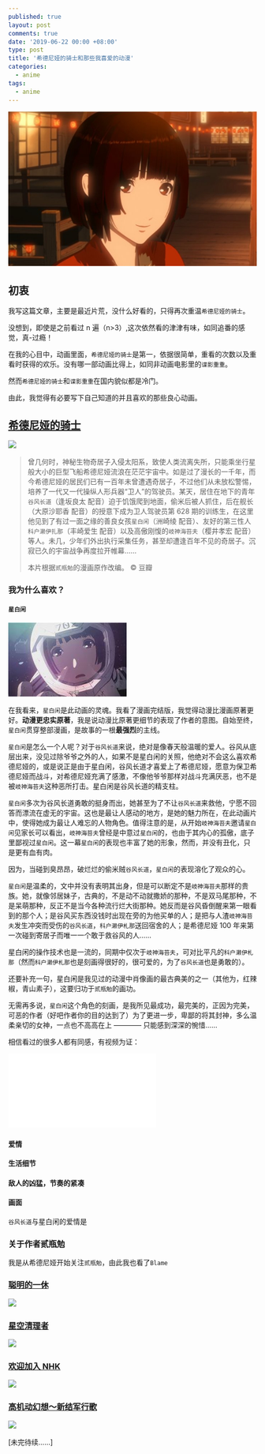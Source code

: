```yaml
---
published: true
layout: post
comments: true
date: '2019-06-22 00:00 +08:00'
type: post
title: '希德尼娅的骑士和那些我喜爱的动漫'
categories:
  - anime
tags:
  - anime
---
```


![](/assets/xinbaixian.jpeg)

## 初衷

我写这篇文章，主要是最近片荒，没什么好看的，只得再次重温`希德尼娅的骑士`。

没想到，即使是之前看过 n 遍（n>3）,这次依然看的津津有味，如同追番的感觉，真-过瘾！

在我的心目中，动画里面，`希德尼娅的骑士`是第一，依据很简单，重看的次数以及重看时获得的欢乐。没有哪一部动画比得上，如同非动画电影里的`谍影重重`。

然而`希德尼娅的骑士`和`谍影重重`在国内貌似都是冷门。

由此，我觉得有必要写下自己知道的并且喜欢的那些良心动画。

## [希德尼娅的骑士](https://www.bilibili.com/bangumi/media/md1576/)

![](https://img3.doubanio.com/view/photo/l/public/p2293868936.webp)

> 曾几何时，神秘生物奇居子入侵太阳系，致使人类流离失所，只能乘坐行星般大小的巨型飞船希德尼娅流浪在茫茫宇宙中。如是过了漫长的一千年，而今希德尼娅的居民们已有一百年未曾遭遇奇居子，不过他们从未放松警惕，培养了一代又一代操纵人形兵器“卫人”的驾驶员。某天，居住在地下的青年`谷风长道`（逢坂良太 配音）迫于饥饿爬到地面，偷米后被人抓住，后在舰长（大原沙耶香 配音）的授意下成为卫人驾驶员第 628 期的训练生，在这里他见到了有过一面之缘的善良女孩`星白闲`（洲崎绫 配音）、友好的第三性人`科户濑伊扎那`（丰崎爱生 配音）以及高傲刚愎的`岐神海苔夫`（樱井孝宏 配音）等人。未几，少年们外出执行采集任务，甚至却遭逢百年不见的奇居子。沉寂已久的宇宙战争再度拉开帷幕……
>
> 本片根据`贰瓶勉`的漫画原作改编。 © 豆瓣

### 我为什么喜欢？

#### `星白闲`

![](/assets/xingbaixian-1.jpg)

在我看来，`星白闲`是此动画的灵魂。我看了漫画完结版，我觉得动漫比漫画原著更好。**动漫更忠实原著**，我是说动漫比原著更细节的表现了作者的意图。自始至终，`星白闲`贯穿整部漫画，是故事的一根**最强烈**的主线。

`星白闲`是怎么一个人呢？对于`谷风长道`来说，绝对是像春天般温暖的爱人。谷风从底层出来，没见过除爷爷之外的人，如果不是星白闲的关照，他绝对不会这么喜欢希德尼娅的，或是说正是由于星白闲，谷风长道才喜爱上了希德尼娅，愿意为保卫希德尼娅而战斗，对希德尼娅充满了感激，不像他爷爷那样对战斗充满厌恶，也不是被`岐神海苔夫`这种恶所打击。星白闲是谷风长道的精支柱。

`星白闲`多次为谷风长道勇敢的挺身而出，她甚至为了不让`谷风长道`来救他，宁愿不回答而漂流在虚无的宇宙。这也是最让人感动的地方，是她的魅力所在，在此动画片中，使得她成为最让人难忘的人物角色。值得注意的是，从开始`岐神海苔夫`邀请`星白闲`见家长可以看出，`岐神海苔夫`曾经是中意过`星白闲`的，也由于其内心的孤傲，底子里鄙视过`星白闲`。这一幕`星白闲`的表现也丰富了她的形象，然而，并没有丑化，只是更有血有肉。

因为，当碰到臭昂昂，破烂烂的偷米贼`谷风长道`，`星白闲`的表现溶化了观众的心。

`星白闲`是温柔的，文中并没有表明其出身，但是可以断定不是`岐神海苔夫`那样的贵族。她，就像邻居妹子，古典的，不是动不动就撒娇的那种，不是双马尾那种，不是呆萌那种，反正不是当今各种流行烂大街那种。她反而是谷风昏倒醒来第一眼看到的那个人；是谷风买东西没钱时出现在旁的为他买单的人；是把与人渣`岐神海苔夫`发生冲突而受伤的`谷风长道`，`科户濑伊札那`送回宿舍的人；是希德尼娅 100 年来第一次碰到寄居子而唯一一个敢于救谷风的人……

星白闲的操作技术也是一流的，同期中仅次于`岐神海苔夫`，可对比平凡的`科户濑伊札那`（然而`科户濑伊札那`也是刻画得很好的，很可爱的，为了`谷风长道`也是勇敢的）。

还要补充一句，星白闲是我见过的动漫中肖像画的最古典美的之一（其他为，红辣椒，青山素子），这要归功于`贰瓶勉`的画功。

无需再多说，`星白闲`这个角色的刻画，是我所见最成功，最完美的，正因为完美，可恶的作者（好吧作者你的目的达到了）为了更进一步，卑鄙的将其封神，多么温柔亲切的女神，一点也不高高在上 ———— 只能感到深深的惋惜……

相信看过的很多人都有同感，有视频为证：

<iframe src="//player.bilibili.com/player.html?aid=2806426&cid=4383340&page=1" scrolling="no" border="0" frameborder="no" framespacing="0" allowfullscreen="true"> </iframe>

#### 爱情

#### 生活细节

#### 敌人的凶猛，节奏的紧凑

#### 画面

`谷风长道`与星白闲的爱情是

### 关于作者贰瓶勉

我是从希德尼娅开始关注`贰瓶勉`，由此我也看了`Blame`

### [聪明的一休](https://movie.douban.com/subject/1883755/)

![](https://img3.doubanio.com/view/photo/l/public/p1628809462.webp)

### [星空清理者](https://movie.douban.com/subject/1859043/)

![](https://img3.doubanio.com/view/photo/l/public/p2517464555.webp)

### [欢迎加入 NHK](https://movie.douban.com/subject/1908561/)

![](https://img3.doubanio.com/view/photo/l/public/p1970946463.webp)

### [高机动幻想～新结军行歌](https://movie.douban.com/photos/photo/2290456352/)

![](https://img3.doubanio.com/view/photo/l/public/p2290456352.webp)

[未完待续……]
